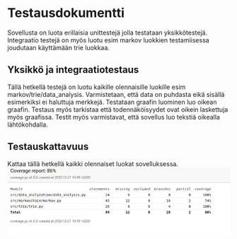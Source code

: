 # Testausdokumentti
Sovellusta on luota erillaisia unittestejä jolla testataan yksikkötestejä. Integraatio testejä on myös luotu 
esim markov luokkien testamiisessa joudutaan käyttämään trie luokkaa. 

## Yksikkö ja integraatiotestaus
Tällä hetkellä testejä on luotu kaikille olennaisille luokille esim markov/trie/data_analysis. Varmistetaan, että data on puhdasta eikä sisällä esimerkiksi ei haluttuja merkkejä. Testataan graafin luominen luo oikean graafin. Testaus myös
tarkistaa että todennäköisyydet ovat oikein laskettuja myös graafissa. Testit myös varmistavat, että 
sovellus luo tekstiä oikealla lähtökohdalla. 

## Testauskattavuus
Kattaa tällä hetkellä kaikki olennaiset luokat sovelluksessa. 
![Kuva](https://github.com/lifeofborna/Markov-Chain-Text-Generation-App/blob/main/dokumentaatio/kuvat/tiralabr_aikv.png)


